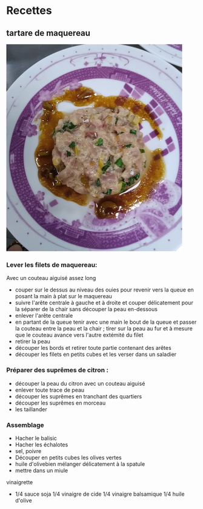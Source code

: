 
# Recettes
## tartare de maquereau
![Illustration](https://raw.githubusercontent.com/akakeronos/recette-gourmandignes/master/images/photoTartare.jpg)
### Lever les filets de maquereau:

Avec un couteau aiguisé assez long
* couper sur le dessus au niveau des ouies pour revenir vers la queue en posant la main à plat sur le maquereau
* suivre l'arête centrale à gauche et à droite et couper délicatement pour la séparer de la chair sans découper la peau en-dessous
* enlever l'arête centrale
* en partant de la queue tenir avec une main le bout de la queue et passer la couteau entre la peau et la chair ; tirer sur la peau au fur et à mesure que le couteau avance vers l'autre extémité du filet
* retirer la peau
* découper les bords et retirer toute partie contenant des arêtes
* découper les filets en petits cubes et les verser dans un saladier

### Préparer des suprêmes de citron : 
* découper la peau du citron avec un couteau aiguisé
* enlever toute trace de peau
* découper les suprêmes en tranchant des quartiers
* découper les suprêmes en morceau
* les taillander


### Assemblage
* Hacher le balisic
* Hacher les échalotes
* sel, poivre
* Découper en petits cubes les olives vertes
* huile d'olivebien mélanger délicatement à la spatule
* mettre dans un miule

vinaigrette
* 1/4 sauce soja
1/4 vinaigre de cide
1/4 vinaigre balsamique
1/4 huile d'olive
